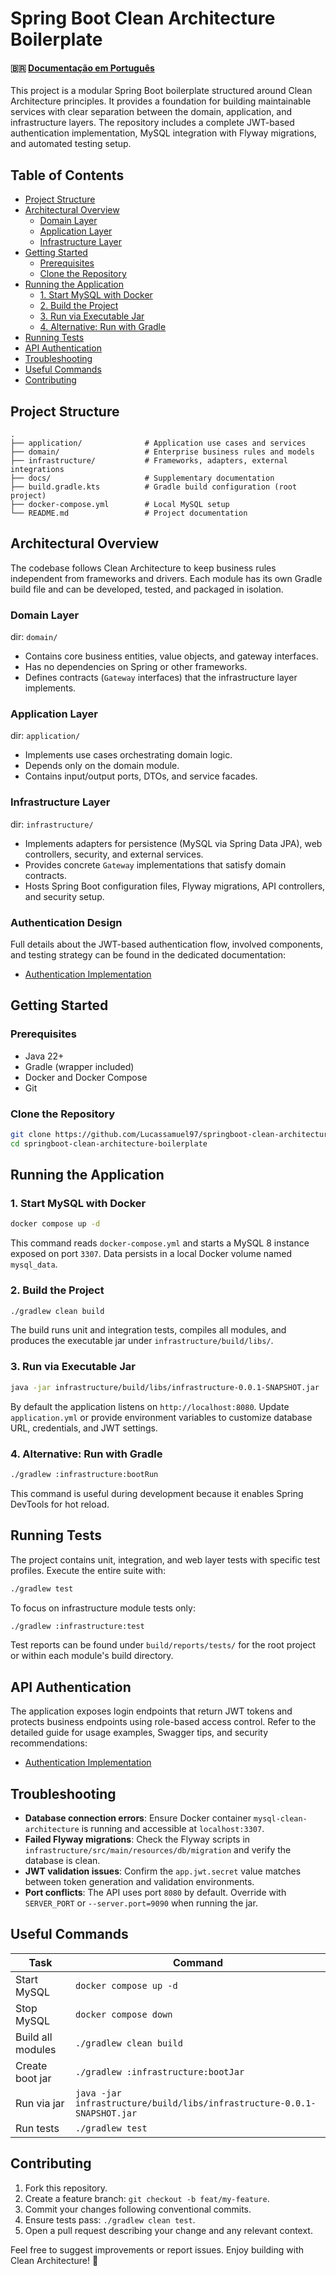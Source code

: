# Spring Boot Clean Architecture Boilerplate
#### 🇧🇷 [Documentação em Português](README_pt_br.md)

This project is a modular Spring Boot boilerplate structured around Clean Architecture principles. It provides a foundation for building maintainable services with clear separation between the domain, application, and infrastructure layers. The repository includes a complete JWT-based authentication implementation, MySQL integration with Flyway migrations, and automated testing setup.

## Table of Contents
- [Project Structure](#project-structure)
- [Architectural Overview](#architectural-overview)
  - [Domain Layer](#domain-layer)
  - [Application Layer](#application-layer)
  - [Infrastructure Layer](#infrastructure-layer)
- [Getting Started](#getting-started)
  - [Prerequisites](#prerequisites)
  - [Clone the Repository](#clone-the-repository)
- [Running the Application](#running-the-application)
  - [1. Start MySQL with Docker](#1-start-mysql-with-docker)
  - [2. Build the Project](#2-build-the-project)
  - [3. Run via Executable Jar](#3-run-via-executable-jar)
  - [4. Alternative: Run with Gradle](#4-alternative-run-with-gradle)
- [Running Tests](#running-tests)
- [API Authentication](#api-authentication)
- [Troubleshooting](#troubleshooting)
- [Useful Commands](#useful-commands)
- [Contributing](#contributing)

## Project Structure

```
.
├── application/              # Application use cases and services
├── domain/                   # Enterprise business rules and models
├── infrastructure/           # Frameworks, adapters, external integrations
├── docs/                     # Supplementary documentation
├── build.gradle.kts          # Gradle build configuration (root project)
├── docker-compose.yml        # Local MySQL setup
└── README.md                 # Project documentation
```

## Architectural Overview

The codebase follows Clean Architecture to keep business rules independent from frameworks and drivers. Each module has its own Gradle build file and can be developed, tested, and packaged in isolation.

### Domain Layer

dir: `domain/`

- Contains core business entities, value objects, and gateway interfaces.
- Has no dependencies on Spring or other frameworks.
- Defines contracts (`Gateway` interfaces) that the infrastructure layer implements.

### Application Layer

dir: `application/`

- Implements use cases orchestrating domain logic.
- Depends only on the domain module.
- Contains input/output ports, DTOs, and service facades.

### Infrastructure Layer

dir: `infrastructure/`

- Implements adapters for persistence (MySQL via Spring Data JPA), web controllers, security, and external services.
- Provides concrete `Gateway` implementations that satisfy domain contracts.
- Hosts Spring Boot configuration files, Flyway migrations, API controllers, and security setup.

### Authentication Design

Full details about the JWT-based authentication flow, involved components, and testing strategy can be found in the dedicated documentation:

- [Authentication Implementation](docs/AUTHENTICATION_IMPLEMENTATION.md)

## Getting Started

### Prerequisites
- Java 22+
- Gradle (wrapper included)
- Docker and Docker Compose
- Git

### Clone the Repository

```bash
git clone https://github.com/Lucassamuel97/springboot-clean-architecture-boilerplate.git
cd springboot-clean-architecture-boilerplate
```

## Running the Application

### 1. Start MySQL with Docker

```bash
docker compose up -d
```

This command reads `docker-compose.yml` and starts a MySQL 8 instance exposed on port `3307`. Data persists in a local Docker volume named `mysql_data`.

### 2. Build the Project

```bash
./gradlew clean build
```

The build runs unit and integration tests, compiles all modules, and produces the executable jar under `infrastructure/build/libs/`.

### 3. Run via Executable Jar

```bash
java -jar infrastructure/build/libs/infrastructure-0.0.1-SNAPSHOT.jar
```

By default the application listens on `http://localhost:8080`. Update `application.yml` or provide environment variables to customize database URL, credentials, and JWT settings.

### 4. Alternative: Run with Gradle

```bash
./gradlew :infrastructure:bootRun
```

This command is useful during development because it enables Spring DevTools for hot reload.

## Running Tests

The project contains unit, integration, and web layer tests with specific test profiles. Execute the entire suite with:

```bash
./gradlew test
```

To focus on infrastructure module tests only:

```bash
./gradlew :infrastructure:test
```

Test reports can be found under `build/reports/tests/` for the root project or within each module's build directory.

## API Authentication

The application exposes login endpoints that return JWT tokens and protects business endpoints using role-based access control. Refer to the detailed guide for usage examples, Swagger tips, and security recommendations:

- [Authentication Implementation](docs/AUTHENTICATION_IMPLEMENTATION.md)

## Troubleshooting

- **Database connection errors**: Ensure Docker container `mysql-clean-architecture` is running and accessible at `localhost:3307`.
- **Failed Flyway migrations**: Check the Flyway scripts in `infrastructure/src/main/resources/db/migration` and verify the database is clean.
- **JWT validation issues**: Confirm the `app.jwt.secret` value matches between token generation and validation environments.
- **Port conflicts**: The API uses port `8080` by default. Override with `SERVER_PORT` or `--server.port=9090` when running the jar.

## Useful Commands

| Task | Command |
|------|---------|
| Start MySQL | `docker compose up -d` |
| Stop MySQL | `docker compose down` |
| Build all modules | `./gradlew clean build` |
| Create boot jar | `./gradlew :infrastructure:bootJar` |
| Run via jar | `java -jar infrastructure/build/libs/infrastructure-0.0.1-SNAPSHOT.jar` |
| Run tests | `./gradlew test` |

## Contributing

1. Fork this repository.
2. Create a feature branch: `git checkout -b feat/my-feature`.
3. Commit your changes following conventional commits.
4. Ensure tests pass: `./gradlew clean test`.
5. Open a pull request describing your change and any relevant context.

Feel free to suggest improvements or report issues. Enjoy building with Clean Architecture! 🚀
